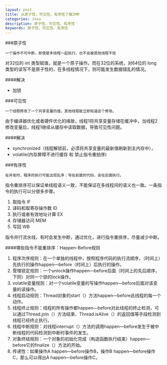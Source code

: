 ```yaml
---
layout: post
title: 从原子性、可见性、有序性了解JMM
categories: Java
description: 原子性、可见性、有序性
keywords: 原子性、可见性、有序性
---
```


###原子性

`一个操作不可中断，即使是多线程一起执行，也不会被其他线程干扰`

对32位的 int 类型赋值，就是一个原子操作。而在32位的系统，对64位的 long 类型的读写不是原子性的，在多线程情况下，则可能发生数据错乱的情况。

####解决

- 加锁


###可见性

`一个线程修改了一个共享变量的值，其他线程能立即知道这个修改。`

由于编译器优化或者硬件优化的缘故，线程1将共享变量存储在缓冲中，当线程2修改变量后，线程1继续从缓存中读取数据，导致可见性问题。

####解决

- synchronized（线程解锁前，必须将共享变量的最新值刷新到主内存中），
-  volatile(内存屏障不进行缓存 和 禁止指令重拍序)

###有序性

`在并发时，程序的执行可能出现乱序：写在前面的代码，会在后面执行。`

指令重排序可以保证单线程语义一致，不能保证在多线程间的语义也一致。一条指令的执行可以分很多步骤。
1. 取指令 IF
2. 译码和取寄存操作数 ID
3. 执行或者有效地址计算 EX
4. 存储器访问 MEM
5. 写回 WB

指令并行流水线，有时会发生中断，通过优化，进行指令重排序，尽量减少中断。

####哪些指令不能重排序：Happen-Before规则

1. 程序次序规则：在一个单独的线程中，按照程序代码的执行流顺序，（时间上）先执行的操作happen—before（时间上）后执行的操作。
2. 管理锁定规则：一个unlock操作happen—before后面（时间上的先后顺序，下同）对同一个锁的lock操作。
3. volatile变量规则：对一个volatile变量的写操作happen—before后面对该变量的读操作。
4. 线程启动规则：Thread对象的start（）方法happen—before此线程的每一个动作。
5. 线程终止规则：线程的所有操作都happen—before对此线程的终止检测，可以通过Thread.join（）方法结束、Thread.isAlive（）的返回值等手段检测到线程已经终止执行。
6. 线程中断规则：对线程interrupt（）方法的调用happen—before发生于被中断线程的代码检测到中断时事件的发生。
7. 对象终结规则：一个对象的初始化完成（构造函数执行结束）happen—before它的finalize（）方法的开始。
8. 传递性：如果操作A happen—before操作B，操作B happen—before操作C，那么可以得出A happen—before操作C。